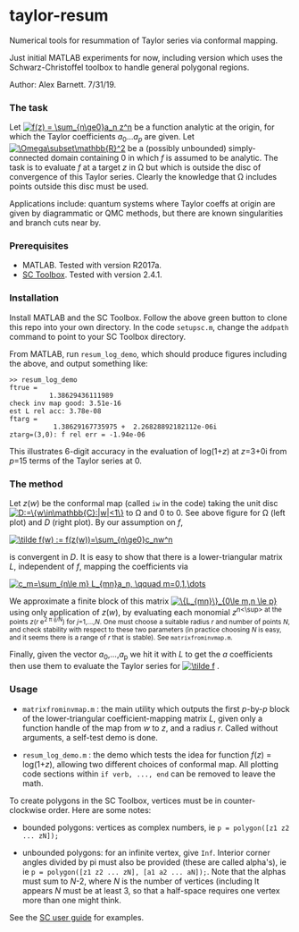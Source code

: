 # taylor-resum

Numerical tools for resummation of Taylor series via conformal mapping.

Just initial MATLAB experiments for now, including version which uses
the Schwarz-Christoffel toolbox to handle general polygonal regions.

Author: Alex Barnett. 7/31/19.


### The task

Let
<a href="https://www.codecogs.com/eqnedit.php?latex=\inline&space;f(z)&space;=&space;\sum_{n\ge0}a_n&space;z^n" target="_blank"><img src="https://latex.codecogs.com/gif.latex?\inline&space;f(z)&space;=&space;\sum_{n\ge0}a_n&space;z^n" title="f(z) = \sum_{n\ge0}a_n z^n" /></a>
be a function analytic at the origin, for which the Taylor coefficients
_a_<sub>0</sub>..._a_<sub>_p_</sub> are given.
Let
<a href="https://www.codecogs.com/eqnedit.php?latex=\inline&space;\Omega\subset\mathbb{R}^2" target="_blank"><img src="https://latex.codecogs.com/gif.latex?\inline&space;\Omega\subset\mathbb{R}^2" title="\Omega\subset\mathbb{R}^2" /></a>
be a (possibly unbounded) simply-connected domain containing 0
in which _f_ is assumed to be analytic.
The task is to evaluate _f_ at a target _z_ in &Omega; but which is
outside the disc of convergence of this Taylor series.
Clearly the knowledge that &Omega; includes points outside this disc
must be used.

Applications include: quantum systems where Taylor coeffs at origin
are given by diagrammatic or QMC methods, but there are known singularities
and branch cuts near by.

### Prerequisites

* MATLAB. Tested with version R2017a.
* [SC Toolbox](http://www.math.udel.edu/~driscoll/SC/). Tested with version 2.4.1.

### Installation

Install MATLAB and the SC Toolbox.
Follow the above green button to clone this repo into your own directory.
In the code `setupsc.m`, change the `addpath` command to point to your
SC Toolbox directory.

From MATLAB, run `resum_log_demo`, which should produce figures including the above, and output something like:

```
>> resum_log_demo
ftrue =
          1.38629436111989
check inv map good: 3.51e-16
est L rel acc: 3.78e-08
ftarg =
           1.38629167735975 +  2.26828892182112e-06i
ztarg=(3,0): f rel err = -1.94e-06
```

This illustrates 6-digit accuracy in the evaluation of log(1+_z_) at
_z_=3+0i from _p_=15 terms of the Taylor series at 0.


### The method

Let _z_(_w_) be the conformal map (called `iw` in the code) taking the unit disc
<a href="https://www.codecogs.com/eqnedit.php?latex=\inline&space;D:=\{w\in\mathbb{C}:|w|<1\}" target="_blank"><img src="https://latex.codecogs.com/gif.latex?\inline&space;D:=\{w\in\mathbb{C}:|w|<1\}" title="D:=\{w\in\mathbb{C}:|w|<1\}" /></a>
to &Omega; and 0 to 0.
See above figure for &Omega; (left plot) and _D_ (right plot).
By our assumption on _f_,

<a href="https://www.codecogs.com/eqnedit.php?latex=\tilde&space;f(w)&space;:=&space;f(z(w))=\sum_{n\ge0}c_nw^n" target="_blank"><img src="https://latex.codecogs.com/gif.latex?\tilde&space;f(w)&space;:=&space;f(z(w))=\sum_{n\ge0}c_nw^n" title="\tilde f(w) := f(z(w))=\sum_{n\ge0}c_nw^n" /></a>

is convergent in _D_.
It is easy to show that there is a lower-triangular matrix _L_,
independent of _f_, mapping the coefficients via

<a href="https://www.codecogs.com/eqnedit.php?latex=c_m=\sum_{n\le&space;m}&space;L_{mn}a_n,&space;\qquad&space;m=0,1,\dots" target="_blank"><img src="https://latex.codecogs.com/gif.latex?c_m=\sum_{n\le&space;m}&space;L_{mn}a_n,&space;\qquad&space;m=0,1,\dots" title="c_m=\sum_{n\le m} L_{mn}a_n, \qquad m=0,1,\dots" /></a>

We approximate a finite block of this matrix 
<a href="https://www.codecogs.com/eqnedit.php?latex=\inline&space;\{L_{mn}\}_{0\le&space;m,n&space;\le&space;p}" target="_blank"><img src="https://latex.codecogs.com/gif.latex?\inline&space;\{L_{mn}\}_{0\le&space;m,n&space;\le&space;p}" title="\{L_{mn}\}_{0\le m,n \le p}" /></a>
using only application of _z_(_w_), by evaluating each monomial
_z_<sup>_n_<\sup> at the points _z_(_r_ e<sup>2 &pi; _ij/N_</sup>)
for _j_=1,...,_N_.
One must choose a suitable radius _r_ and number of points _N_, and check
stability with respect to these two parameters (in practice choosing
_N_ is easy, and it seems there is a range of _r_ that is stable).
See `matrixfrominvmap.m`.

Finally, given the vector _a_<sub>0</sub>,...,_a_<sub>p</sub>
we hit it with _L_ to get the _a_ coefficients
then use them to evaluate the Taylor series for 
<a href="https://www.codecogs.com/eqnedit.php?latex=\inline&space;\tilde&space;f" target="_blank"><img src="https://latex.codecogs.com/gif.latex?\inline&space;\tilde&space;f" title="\tilde f" /></a>
.


### Usage

* `matrixfrominvmap.m` : the main utility which outputs the first _p_-by-_p_ block of the lower-triangular coefficient-mapping matrix _L_, given only a function handle of the map from _w_ to _z_, and a radius _r_. Called without arguments, a self-test demo is done.

* `resum_log_demo.m` : the demo which tests the idea for function _f_(_z_) = log(1+_z_), allowing two different choices of conformal map. All plotting code sections within `if verb, ..., end` can be removed to leave the math.



To create polygons in the SC Toolbox, vertices must be in counter-clockwise order. Here are some notes:

* bounded polygons: vertices as complex numbers, ie `p = polygon([z1 z2 ... zN]);`

* unbounded polygons: for an infinite vertex, give `Inf`.
Interior corner angles divided by pi must also be provided
(these are called alpha's), ie
ie `p = polygon([z1 z2 ... zN], [a1 a2 ... aN]);`. Note that the alphas must
sum to _N_-2, where _N_ is the number of vertices (including 
It appears _N_ must be at least 3, so that a half-space requires one vertex
more than one might think.

See the [SC user guide](http://www.math.udel.edu/~driscoll/SC/guide.pdf)
for examples.

